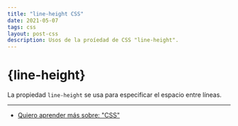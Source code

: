 ```yaml
---
title: "line-height CSS"
date: 2021-05-07
tags: css
layout: post-css
description: Usos de la proíedad de CSS "line-height".
---
```


# {line-height}
La propiedad `line-height` se usa para especificar el espacio entre líneas.

***

- [Quiero aprender más sobre: "CSS"](../00/css)